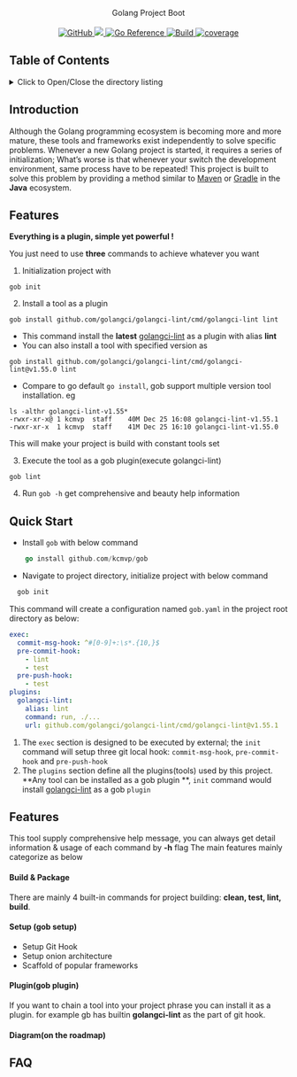 <p align="center">
Golang Project Boot
  <br/>
  <br/>
  <a href="https://github.com/kcmvp/gob/blob/main/LICENSE">
    <img alt="GitHub" src="https://img.shields.io/github/license/kcmvp/gob"/>
  </a>
  <a href="https://goreportcard.com/report/github.com/kcmvp/gob">
    <img src="https://goreportcard.com/badge/github.com/kcmvp/gob"/>
  </a>
  <a href="https://pkg.go.dev/github.com/kcmvp/gob">
    <img src="https://pkg.go.dev/badge/github.com/kcmvp/gob.svg" alt="Go Reference"/>
  </a>
  <a href="https://github.com/kcmvp/gob/blob/main/.github/workflows/workflow.yml" rel="nofollow">
     <img src="https://img.shields.io/github/actions/workflow/status/kcmvp/gob/workflow.yml?branch=main" alt="Build" />
  </a>
  <a href="https://app.codecov.io/gh/kcmvp/gob" ref="nofollow">
    <img src ="https://img.shields.io/codecov/c/github/kcmvp/gob" alt="coverage"/>
  </a>

</p>

<span id="nav-1"></span>

## Table of Contents

<details>
  <summary>Click to Open/Close the directory listing</summary>

- [1. Table of Contents](#nav-1)
- [2. Introduction](#nav-2)
- [3. Features](#nav-3)
- [4. FAQ](#nav-4)

</details>

<span id="nav-2"></span>

## Introduction

Although the Golang programming ecosystem is becoming more and more mature,
these tools and frameworks exist independently to solve specific problems.
Whenever a new Golang project is started, it requires a series of initialization;
What’s worse is that whenever your switch the development environment, same process have to be repeated!
This project is built to solve this problem by providing a method similar to [Maven](https://maven.apache.org/)
or [Gradle](https://gradle.com/) in the **Java** ecosystem.

<span id="nav-3"></span>

## Features

**Everything is a plugin, simple yet powerful !**

You just need to use **three** commands to achieve whatever you want

1. Initialization project with

```shell
gob init
```

2. Install a tool as a plugin

```shell
gob install github.com/golangci/golangci-lint/cmd/golangci-lint lint
``` 

- This command install the **latest**  [golangci-lint](https://golangci-lint.run/) as a plugin with alias **lint**
- You can also install a tool with specified version as

```shell
gob install github.com/golangci/golangci-lint/cmd/golangci-lint@v1.55.0 lint
```

- Compare to go default ```go install```, gob support multiple version tool installation. eg

```shell
ls -althr golangci-lint-v1.55*
-rwxr-xr-x@ 1 kcmvp  staff    40M Dec 25 16:08 golangci-lint-v1.55.1
-rwxr-xr-x  1 kcmvp  staff    41M Dec 25 16:10 golangci-lint-v1.55.0
```

This will make your project is build with constant tools set

3. Execute the tool as a gob plugin(execute golangci-lint)

```shell
gob lint
```

4. Run `gob -h` get comprehensive and beauty help information

## Quick Start

- Install `gob` with below command

```go
    go install github.com/kcmvp/gob
```

- Navigate to project directory, initialize project with below command

```go
  gob init
```

This command will create a configuration named `gob.yaml` in the project root directory as below:

```yaml
exec:
  commit-msg-hook: ^#[0-9]+:\s*.{10,}$
  pre-commit-hook:
    - lint
    - test
  pre-push-hook:
    - test
plugins:
  golangci-lint:
    alias: lint
    command: run, ./...
    url: github.com/golangci/golangci-lint/cmd/golangci-lint@v1.55.1
```

1. The `exec` section is designed to be executed by external; the `init` command will setup three
   git local hook: `commit-msg-hook`, `pre-commit-hook` and `pre-push-hook`
2. The `plugins` section define all the plugins(tools) used by this project. **Any tool can be installed as a gob plugin
   **,
   `init` command would install [golangci-lint](https://golangci-lint.run/) as a gob `plugin`

## Features

This tool supply comprehensive help message, you can always get detail information & usage of each command by **-h**
flag
The main features mainly categorize as below

#### Build & Package

There are mainly 4 built-in commands for project building: **clean, test, lint, build**.

#### Setup (gob setup)

- Setup Git Hook
- Setup onion architecture
- Scaffold of popular frameworks

#### Plugin(gob plugin)

If you want to chain a tool into your project phrase you can install it as a plugin. for example
gb has builtin **golangci-lint** as the part of git hook.

#### Diagram(on the roadmap)

<span id="nav-4"></span>

## FAQ


